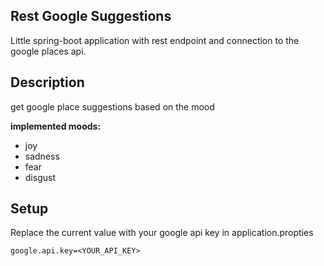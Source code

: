 ## Rest Google Suggestions

Little spring-boot application with rest endpoint and connection to the google places api.

## Description

get google place suggestions based on the mood

**implemented moods:**
- joy
- sadness
- fear
- disgust

## Setup

Replace the current value with your google api key in application.propties
```properties
google.api.key=<YOUR_API_KEY>
```
